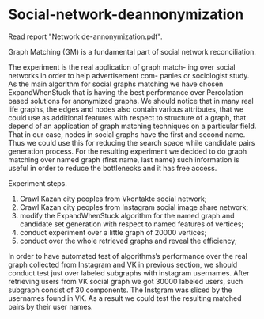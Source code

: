 # Social-network-deannonymization
Read report "Network de-annonymization.pdf".


Graph Matching (GM) is a fundamental part of social network reconciliation.


The experiment is the real application of graph match- ing over social networks in order to help advertisement com- panies or sociologist study. As the main algorithm for social graphs matching we have chosen ExpandWhenStuck that is having the best performance over Percolation based solutions for anonymized graphs. We should notice that in many real life graphs, the edges and nodes also contain various attributes, that we could use as additional features with respect to structure of a graph, that depend of an application of graph matching techniques on a particular field. That in our case, nodes in social graphs have the first and second name. Thus we could use this for reducing the search space while candidate pairs generation process. For the resulting experiment we decided to do graph matching over named graph (first name, last name) such information is useful in order to reduce the bottlenecks and it has free access.


Experiment steps.


1) Crawl Kazan city peoples from Vkontakte social network;
2) Crawl Kazan city peoples from Instagram social image
share network;
3) modify the ExpandWhenStuck algorithm for the named
graph and candidate set generation with respect to named
features of vertices;
4) conduct experiment over a little graph of 20000 vertices;
5) conduct over the whole retrieved graphs and reveal the
efficiency;


In order to have automated test of algorithms’s performance over the real graph collected from Instagram and VK in previous section, we should conduct test just over labeled subgraphs with instagram usernames. After retrieving users from VK social graph we got 30000 labeled users, such subgraph consist of 30 components. The Instgram was sliced by the usernames found in VK. As a result we could test the resulting matched pairs by their user names.